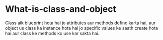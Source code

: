 # What-is-class-and-object
Class aik blueprint hota hai jo attributes aur methods define karta hai, aur object us class ka instance hota hai jo specific values ke saath create hota hai aur class ke methods ko use kar sakta hai.
